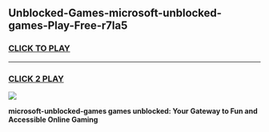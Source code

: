 
## Unblocked-Games-microsoft-unblocked-games-Play-Free-r7la5
<h3>
<a href="https://premium76.site?title=microsoft-unblocked-games&ref=18A1">CLICK TO PLAY</a></h3>
<hr>

<h3>
<a href="https://premium76.site?title=microsoft-unblocked-games&ref=18A1">CLICK 2 PLAY</a>
  
</h3>

<a href="https://premium76.site?title=microsoft-unblocked-games&ref=18A1"><img src="https://clearcache.store/games.png"></a>


**microsoft-unblocked-games games unblocked: Your Gateway to Fun and Accessible Online Gaming**
